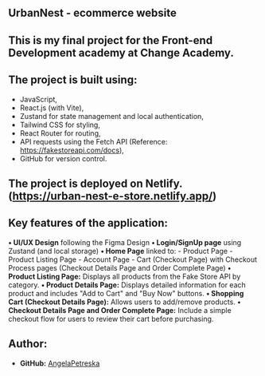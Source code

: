 ## UrbanNest - ecommerce website

## This is my final project for the Front-end Development academy at Change Academy.

## The project is built using: 
- JavaScript,
- React.js (with Vite), 
- Zustand for state management and local authentication, 
- Tailwind CSS for styling,
- React Router for routing,
- API requests using the Fetch API (Reference: https://fakestoreapi.com/docs),
- GitHub for version control.

## The project is deployed on Netlify. (https://urban-nest-e-store.netlify.app/)

## Key features of the application:

**• UI/UX Design** following the Figma Design
**• Login/SignUp page** using Zustand (and local storage)
**• Home Page** linked to:
    - Product Page
    - Product Listing Page
    - Account Page
    - Cart (Checkout Page) with Checkout Process pages (Checkout Details Page and Order Complete Page)
**• Product Listing Page:** Displays all products from the Fake Store API by category.
**• Product Details Page:** Displays detailed information for each product and includes "Add to Cart" and "Buy Now" buttons.
**• Shopping Cart (Checkout Details Page):** Allows users to add/remove products.
**• Checkout Details Page and Order Complete Page:** Include a simple checkout flow for users to review their cart before purchasing.

## Author:
* **GitHub:** [AngelaPetreska](https://github.com/AngelaPetreska)